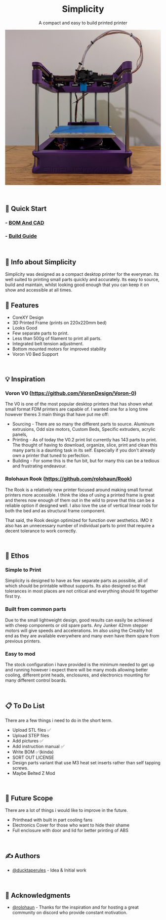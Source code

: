 <h1 align="center">Simplicity</h3>

<p align="center"> A compact and easy to build printed printer
    <br> 
</p>

<p align="center">
  <a href="" rel="noopener">
 <img src="Photos/Simplicity_1.0_Front_Low.png" alt="Project logo"></a>
</p>

  <br>

<!-- 
## 📝 Jump To Useful Things:
- [Quick Start](#get_started)
- [Info about Simplicity](#info)
- [Features](#features)
- [Inspiration](#inspiration)
- [Ethos](#ethos)
- [To Do List](#to_do_list)
- [Future Scope](#future_scope)
- [Authors](#authors)
- [Acknowledgments](#acknowledgments)
-->


## 👏 Quick Start<a name = "get_started"></a>
### - [BOM And CAD](/CAD/)
### - [Build Guide](/Instructions/)

  <br>

## 🧐 Info about Simplicity <a name = "info"></a>
Simplicity was designed as a compact desktop printer for the everyman. Its well suited to printing small parts quickly and accurately. Its easy to source, build and maintain, whilst looking good enough that you can keep it on show and accessible at all times.

## 📱 Features <a name = "features"></a>
 - CoreXY Design
 - 3D Printed Frame (prints on 220x220mm bed)
 - Looks Good
 - Few separate parts to print.
 - Less than 500g of filament to print all parts.
 - Integrated belt tension adjustment.
 - Bottom mounted motors for improved stability
 - Voron V0 Bed Support

<br>

## 💡 Inspiration <a name = "inspiration"></a>
### Voron V0 (https://github.com/VoronDesign/Voron-0)
The V0 is one of the most popular desktop printers that has shown what small format FDM printers are capable of. I wanted one for a long time however theres 3 main things that have put me off:
 -  Sourcing - There are so many the different parts to source. Aluminum extrusions, Odd size motors, Custom Beds, Specific extruders, acrylic panels, 
 - Printing - As of today the V0.2 print list currently has 143 parts to print. The thought of having to download, organize, slice, print and clean this many parts is a daunting task in its self. Especially if you don't already own a printer that tuned to perfection.
- Building - For some this is the fun bit, but for many this can be a tedious and frustrating endeavour. 

### Rolohaun Rook (https://github.com/rolohaun/Rook)
The Rook is a relatively new printer focused around making small format printers more accessible. I think the idea of using a printed frame is great and theres now enough of them out in the wild to prove that this can be a reliable option if designed well. I also love the use of vertical linear rods for both the bed and as structural frame component. 

That said, the Rook design optimized for function over aesthetics. IMO it also has an unnecessary number of individual parts to print that require a decent tolerance to work correctly. 

<br>

## 🤘 Ethos <a name = "ethos"></a>

### Simple to Print
Simplicity is designed to have as few separate parts as possible, all of which should be printable without supports. Its also designed so that tolerances in most places are not critical and everything should fit together first try.

### Built from common parts
Due to the small lightweight design, good results can easily be achieved with cheep components or old spare parts. Any Junker 42mm stepper motors will give speeds and accelerations. Im also using the Creality hot end as they are available everywhere and many even have them spare from previous printers.

### Easy to mod
The stock configuration i have provided is the minimum needed to get up and running however i expect there will be many mods allowing better cooling, different print heads, enclosures, and electronics mounting for many different control boards.

<br>

## 📋 To Do List <a name = "to_do_list"></a>
There are a few things i need to do in the short term.
 - Upload STL files ✅
 - Upload STEP files
 - Add pictures ✅
 - Add instruction manual ✅
 - Write BOM ✅(kinda)
 - SORT OUT LICENSE
 - Design parts variant that use M3 heat set inserts rather than self tapping screws.
 - Maybe Belted Z Mod

<br>

## 🚀 Future Scope <a name = "future_scope"></a>
There are a lot of things i would like to improve in the future.
 - Printhead with built in part cooling fans 
 - Electronics Cover for those who want to  hide their shame
 - Full enclosure with door and lid for better printing of ABS

<br>

## ✍️ Authors <a name = "authors"></a>
- [@ducktaperules](https://github.com/ducktaperules) - Idea & Initial work

<br>

## 🎉 Acknowledgments <a name = "acknowledgments"></a>
- [@rolohaun](https://github.com/rolohaun) - Thanks for the inspiration and for hosting a great community on discord who provide constant motivation.